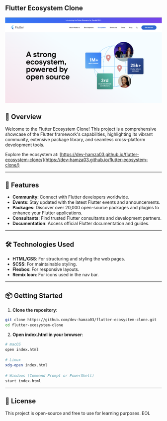## Flutter Ecosystem Clone

![Flutter Ecosystem](assets/images/screenshot.png)

## 🚀 Overview

Welcome to the Flutter Ecosystem Clone! This project is a comprehensive showcase of the Flutter framework's capabilities, highlighting its vibrant community, extensive package library, and seamless cross-platform development tools.

Explore the ecosystem at: [https://dev-hamza03.github.io/flutter-ecosystem-clone/](https://dev-hamza03.github.io/flutter-ecosystem-clone/)

---

## 🧩 Features

- **Community**: Connect with Flutter developers worldwide.
- **Events**: Stay updated with the latest Flutter events and announcements.
- **Packages**: Discover over 20,000 open-source packages and plugins to enhance your Flutter applications.
- **Consultants**: Find trusted Flutter consultants and development partners.
- **Documentation**: Access official Flutter documentation and guides.

---

## 🛠️ Technologies Used

- **HTML/CSS**: For structuring and styling the web pages.
- **SCSS**: For maintainable styling.
- **Flexbox**: For responsive layouts.
- **Remix Icon**: For icons used in the nav bar.

---

## 📦 Getting Started

1. **Clone the repository**:

```bash
git clone https://github.com/dev-hamza03/flutter-ecosystem-clone.git
cd flutter-ecosystem-clone
 ```

2. **Open index.html in your browser**:

```bash
# macOS
open index.html

# Linux
xdg-open index.html

# Windows (Command Prompt or PowerShell)
start index.html
```

---

## 📄 License

This project is open-source and free to use for learning purposes.
EOL
